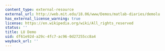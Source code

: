 ```yaml
---
content_type: external-resource
external_url: http://web.mit.edu/18.06/www/Demos/matlab-diaries/demolu
has_external_license_warning: true
license: https://en.wikipedia.org/wiki/All_rights_reserved
status: ''
title: LU Demo
uid: df61e92d-a29c-4fc7-ac96-0d27255cc8a4
wayback_url: ''
---
```

